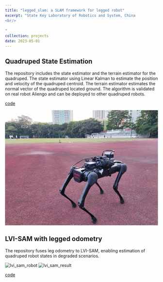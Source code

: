 ```yaml
---
title: "legged_slam: a SLAM framework for legged robot"
excerpt: "State Key Laboratory of Robotics and System, China 
<br/>

"
collection: projects
date: 2023-05-01
---
```


## Quadruped State Estimation

The repository includes the state estimator and the terrain estimator for the quadruped. The state estimator using Linear Kalman to estimate the position and velocity of the quadruped centroid. The terrain estimator estimates the normal vector of the quadruped located ground. The algorithm is validated on real robot Aliengo and can be deployed to other quadruped robots.

[code](https://github.com/skywoodsz/Quadruped-State-Estimation)

![aliengo](/images/projects/legged_slam/aliengo.jpg)

## LVI-SAM with legged odometry
The repository fuses leg odometry to LVI-SAM, enabling estimation of quadruped robot states in degraded scenarios.

![lvi_sam_robot](/images/projects/legged_slam/lvi_sam_robot.jpg)
![lvi_sam_result](/images/projects/legged_slam/lvi_sam_result.jpg)

[code](https://github.com/skywoodsz/LVI-SAM-Quadruped)

